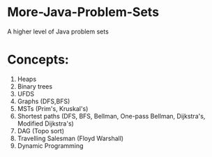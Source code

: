 # More-Java-Problem-Sets
A higher level of Java problem sets

# Concepts:
1) Heaps
2) Binary trees
3) UFDS
4) Graphs (DFS,BFS)
5) MSTs (Prim's, Kruskal's)
6) Shortest paths (DFS, BFS, Bellman, One-pass Bellman, Dijkstra's, Modified Dijkstra's)
7) DAG (Topo sort)
8) Travelling Salesman (Floyd Warshall)
9) Dynamic Programming
